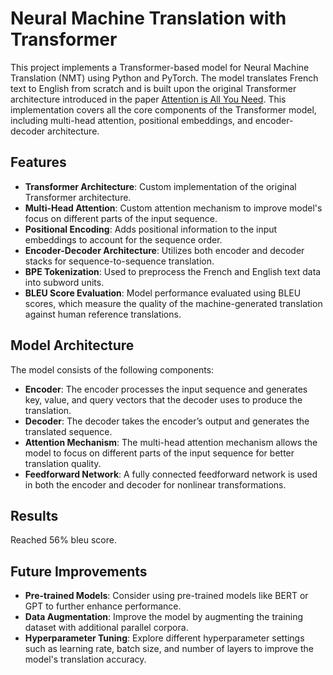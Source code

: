 # Neural Machine Translation with Transformer

This project implements a Transformer-based model for Neural Machine Translation (NMT) using Python and PyTorch. The model translates French text to English from scratch and is built upon the original Transformer architecture introduced in the paper [Attention is All You Need](https://arxiv.org/abs/1706.03762). This implementation covers all the core components of the Transformer model, including multi-head attention, positional embeddings, and encoder-decoder architecture.

## Features
- **Transformer Architecture**: Custom implementation of the original Transformer architecture.
- **Multi-Head Attention**: Custom attention mechanism to improve model's focus on different parts of the input sequence.
- **Positional Encoding**: Adds positional information to the input embeddings to account for the sequence order.
- **Encoder-Decoder Architecture**: Utilizes both encoder and decoder stacks for sequence-to-sequence translation.
- **BPE Tokenization**: Used to preprocess the French and English text data into subword units.
- **BLEU Score Evaluation**: Model performance evaluated using BLEU scores, which measure the quality of the machine-generated translation against human reference translations.

## Model Architecture

The model consists of the following components:

- **Encoder**: The encoder processes the input sequence and generates key, value, and query vectors that the decoder uses to produce the translation.
- **Decoder**: The decoder takes the encoder’s output and generates the translated sequence.
- **Attention Mechanism**: The multi-head attention mechanism allows the model to focus on different parts of the input sequence for better translation quality.
- **Feedforward Network**: A fully connected feedforward network is used in both the encoder and decoder for nonlinear transformations.

## Results

Reached 56% bleu score.

## Future Improvements
- **Pre-trained Models**: Consider using pre-trained models like BERT or GPT to further enhance performance.
- **Data Augmentation**: Improve the model by augmenting the training dataset with additional parallel corpora.
- **Hyperparameter Tuning**: Explore different hyperparameter settings such as learning rate, batch size, and number of layers to improve the model's translation accuracy.